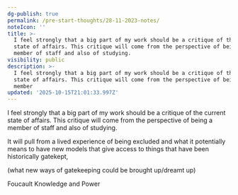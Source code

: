 ```yaml
---
dg-publish: true
permalink: /pre-start-thoughts/28-11-2023-notes/
noteIcon: ''
title: >-
  I feel strongly that a big part of my work should be a critique of the current
  state of affairs. This critique will come from the perspective of being a
  member of staff and also of studying.
visibility: public
description: >-
  I feel strongly that a big part of my work should be a critique of the current
  state of affairs. This critique will come from the perspective of being a
  member 
updated: '2025-10-15T21:01:33.997Z'
---
```



I feel strongly that a big part of my work should be a critique of the current state of affairs. This critique will come from the perspective of being a member of staff and also of studying.


It will pull from a lived experience of being excluded and what it potentially means to have new models that give access to things that have been historically gatekept, 

  
  

(what new ways of gatekeeping could be brought up/dreamt up) 

  

Foucault Knowledge and Power
